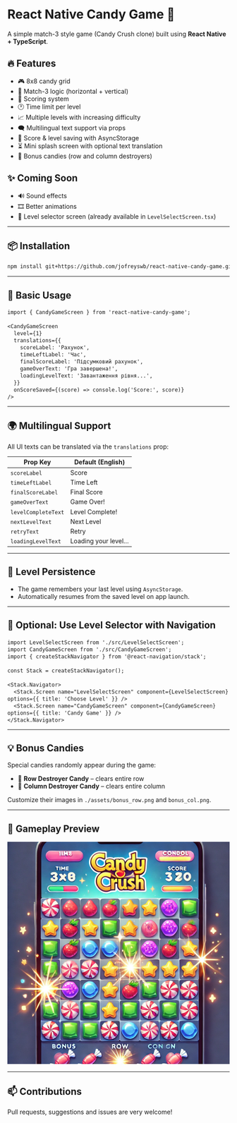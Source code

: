 
# React Native Candy Game 🍬

A simple match-3 style game (Candy Crush clone) built using **React Native + TypeScript**.

## 🔥 Features

- 🎮 8x8 candy grid
- 🧠 Match-3 logic (horizontal + vertical)
- 🧾 Scoring system
- 🕐 Time limit per level
- 📈 Multiple levels with increasing difficulty
- 🗨 Multilingual text support via props
- 💾 Score & level saving with AsyncStorage
- ⏳ Mini splash screen with optional text translation
- 🍬 Bonus candies (row and column destroyers)

## ✨ Coming Soon

- 🔊 Sound effects
- 🎞 Better animations
- 📜 Level selector screen (already available in `LevelSelectScreen.tsx`)

---

## 📦 Installation

```bash
npm install git+https://github.com/jofreyswb/react-native-candy-game.git
```

---

## 📱 Basic Usage

```tsx
import { CandyGameScreen } from 'react-native-candy-game';

<CandyGameScreen
  level={1}
  translations={{
    scoreLabel: 'Рахунок',
    timeLeftLabel: 'Час',
    finalScoreLabel: 'Підсумковий рахунок',
    gameOverText: 'Гра завершена!',
    loadingLevelText: 'Завантаження рівня...',
  }}
  onScoreSaved={(score) => console.log('Score:', score)}
/>
```

---

## 🌍 Multilingual Support

All UI texts can be translated via the `translations` prop:

| Prop Key              | Default (English)           |
|-----------------------|-----------------------------|
| `scoreLabel`          | Score                       |
| `timeLeftLabel`       | Time Left                   |
| `finalScoreLabel`     | Final Score                 |
| `gameOverText`        | Game Over!                  |
| `levelCompleteText`   | Level Complete!             |
| `nextLevelText`       | Next Level                  |
| `retryText`           | Retry                       |
| `loadingLevelText`    | Loading your level…         |

---

## 🔁 Level Persistence

- The game remembers your last level using `AsyncStorage`.
- Automatically resumes from the saved level on app launch.

---

## 📂 Optional: Use Level Selector with Navigation

```tsx
import LevelSelectScreen from './src/LevelSelectScreen';
import CandyGameScreen from './src/CandyGameScreen';
import { createStackNavigator } from '@react-navigation/stack';

const Stack = createStackNavigator();

<Stack.Navigator>
  <Stack.Screen name="LevelSelectScreen" component={LevelSelectScreen} options={{ title: 'Choose Level' }} />
  <Stack.Screen name="CandyGameScreen" component={CandyGameScreen} options={{ title: 'Candy Game' }} />
</Stack.Navigator>
```

---

## 💡 Bonus Candies

Special candies randomly appear during the game:
- 🍬 **Row Destroyer Candy** – clears entire row
- 🍬 **Column Destroyer Candy** – clears entire column

Customize their images in `./assets/bonus_row.png` and `bonus_col.png`.

---

## 🎥 Gameplay Preview

![Candy Game Preview](./assets/candy_game_preview.gif)

---

## 📫 Contributions

Pull requests, suggestions and issues are very welcome!